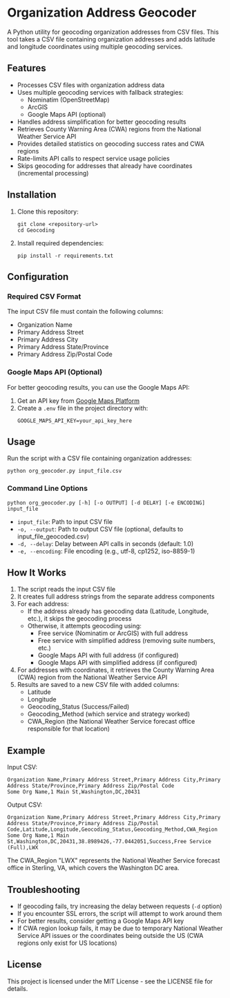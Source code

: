 # Organization Address Geocoder

A Python utility for geocoding organization addresses from CSV files. This tool takes a CSV file containing organization addresses and adds latitude and longitude coordinates using multiple geocoding services.

## Features

- Processes CSV files with organization address data
- Uses multiple geocoding services with fallback strategies:
  - Nominatim (OpenStreetMap)
  - ArcGIS
  - Google Maps API (optional)
- Handles address simplification for better geocoding results
- Retrieves County Warning Area (CWA) regions from the National Weather Service API
- Provides detailed statistics on geocoding success rates and CWA regions
- Rate-limits API calls to respect service usage policies
- Skips geocoding for addresses that already have coordinates (incremental processing)

## Installation

1. Clone this repository:
   ```
   git clone <repository-url>
   cd Geocoding
   ```

2. Install required dependencies:
   ```
   pip install -r requirements.txt
   ```

## Configuration

### Required CSV Format

The input CSV file must contain the following columns:
- Organization Name
- Primary Address Street
- Primary Address City
- Primary Address State/Province
- Primary Address Zip/Postal Code

### Google Maps API (Optional)

For better geocoding results, you can use the Google Maps API:

1. Get an API key from [Google Maps Platform](https://developers.google.com/maps/documentation/geocoding/get-api-key)
2. Create a `.env` file in the project directory with:
   ```
   GOOGLE_MAPS_API_KEY=your_api_key_here
   ```

## Usage

Run the script with a CSV file containing organization addresses:

```
python org_geocoder.py input_file.csv
```

### Command Line Options

```
python org_geocoder.py [-h] [-o OUTPUT] [-d DELAY] [-e ENCODING] input_file
```

- `input_file`: Path to input CSV file
- `-o, --output`: Path to output CSV file (optional, defaults to input_file_geocoded.csv)
- `-d, --delay`: Delay between API calls in seconds (default: 1.0)
- `-e, --encoding`: File encoding (e.g., utf-8, cp1252, iso-8859-1)

## How It Works

1. The script reads the input CSV file
2. It creates full address strings from the separate address components
3. For each address:
   - If the address already has geocoding data (Latitude, Longitude, etc.), it skips the geocoding process
   - Otherwise, it attempts geocoding using:
     - Free service (Nominatim or ArcGIS) with full address
     - Free service with simplified address (removing suite numbers, etc.)
     - Google Maps API with full address (if configured)
     - Google Maps API with simplified address (if configured)
4. For addresses with coordinates, it retrieves the County Warning Area (CWA) region from the National Weather Service API
5. Results are saved to a new CSV file with added columns:
   - Latitude
   - Longitude
   - Geocoding_Status (Success/Failed)
   - Geocoding_Method (which service and strategy worked)
   - CWA_Region (the National Weather Service forecast office responsible for that location)

## Example

Input CSV:
```
Organization Name,Primary Address Street,Primary Address City,Primary Address State/Province,Primary Address Zip/Postal Code
Some Org Name,1 Main St,Washington,DC,20431
```

Output CSV:
```
Organization Name,Primary Address Street,Primary Address City,Primary Address State/Province,Primary Address Zip/Postal Code,Latitude,Longitude,Geocoding_Status,Geocoding_Method,CWA_Region
Some Org Name,1 Main St,Washington,DC,20431,38.8989426,-77.0442051,Success,Free Service (Full),LWX
```

The CWA_Region "LWX" represents the National Weather Service forecast office in Sterling, VA, which covers the Washington DC area.

## Troubleshooting

- If geocoding fails, try increasing the delay between requests (`-d` option)
- If you encounter SSL errors, the script will attempt to work around them
- For better results, consider getting a Google Maps API key
- If CWA region lookup fails, it may be due to temporary National Weather Service API issues or the coordinates being outside the US (CWA regions only exist for US locations)

## License

This project is licensed under the MIT License - see the LICENSE file for details.
